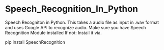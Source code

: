 # Speech_Recognition_In_Python
Speech Recogniton in Python.
This takes a audio file as input in .wav format and uses Google API to recognize audio.
Make sure you have Speech Recognition Module installed 
If not:
Install it via.

pip install SpeechRecognition
